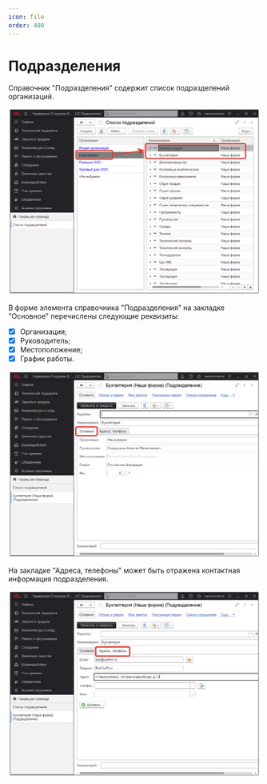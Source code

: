 ```yaml
---
icon: file 
order: 400
---
```


# Подразделения

Справочник "Подразделения" содержит список подразделений организаций.

![01_Подразделения](static/01_Подразделения.png)

В форме элемента справочника "Подразделения" на закладке "Основное" перечислены следующие реквизиты:  

* [x] Организация;
* [x] Руководитель;
* [x] Местоположение;
* [x] График работы.

![02_Подразделения](static/02_Подразделения.png)

На закладке "Адреса, телефоны" может быть отражена контактная информация подразделения.

![03_Подразделения](static/03_Подразделения.png)
